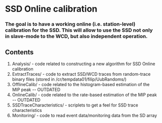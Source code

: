 # SSD Online calibration

### The goal is to have a working online (i.e. station-level) calibration for the SSD. This will allow to use the SSD not only in slave-mode to the WCD, but also independent operation.

## Contents
1. Analysis/ - code related to constructing a new algorithm for SSD Online calibration
1. ExtractTraces/ - code to extract SSD/WCD traces from random-trace binary files (stored in /cr/tempdata01/filip/UubRandoms/)
2. OfflineCalib/ - code related to the histogram-based estimation of the MIP peak -- OUTDATED
3. OnlineCalib/ - code related to the rate-based estimation of the MIP peak -- OUTDATED
4. SSDTraceCharacteristics/ - scriplets to get a feel for SSD trace characteristics
5. Monitoring/ - code to read event data/monitoring data from the SD array